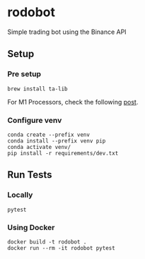 # rodobot

Simple trading bot using the Binance API

## Setup

### Pre setup
```
brew install ta-lib
```

For M1 Processors, check the following [post](https://stackoverflow.com/a/67045629/3090309).

### Configure venv
```
conda create --prefix venv
conda install --prefix venv pip
conda activate venv/
pip install -r requirements/dev.txt
```

## Run Tests

### Locally
```
pytest
```

### Using Docker
```
docker build -t rodobot .
docker run --rm -it rodobot pytest
```

